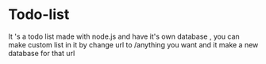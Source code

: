 # Todo-list
It 's a todo list made with node.js and have it's own database , you can make custom list in it by change url to /anything you want and it make a new database for that url
